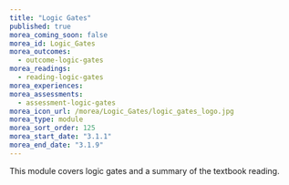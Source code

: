 ```yaml
---
title: "Logic Gates"
published: true
morea_coming_soon: false
morea_id: Logic_Gates
morea_outcomes:
  - outcome-logic-gates
morea_readings:
  - reading-logic-gates
morea_experiences:
morea_assessments:
  - assessment-logic-gates
morea_icon_url: /morea/Logic_Gates/logic_gates_logo.jpg
morea_type: module
morea_sort_order: 125
morea_start_date: "3.1.1"
morea_end_date: "3.1.9"
---
```


This module covers logic gates and a summary of the textbook reading.
